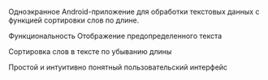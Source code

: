 Одноэкранное Android-приложение для обработки текстовых данных с функцией сортировки слов по длине.

Функциональность
Отображение предопределенного текста

Сортировка слов в тексте по убыванию длины

Простой и интуитивно понятный пользовательский интерфейс